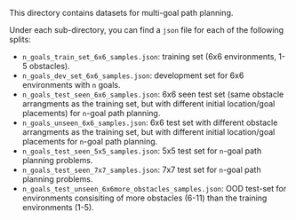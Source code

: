 This directory contains datasets for multi-goal path planning. 

Under each sub-directory, you can find a ``json`` file for each of the following splits:

- ``n_goals_train_set_6x6_samples.json``: training set (6x6 environments, 1-5 obstacles).
- ``n_goals_dev_set_6x6_samples.json``: development set for 6x6 environments with ``n`` goals.
- ``n_goals_test_seen_6x6_samples.json``: 6x6 seen test set (same obstacle arrangments as the training set, but with different initial location/goal placements) for ``n``-goal path planning.
- ``n_goals_unseen_6x6_samples.json``: 6x6  test set with different obstacle arrangments as the training set, but with different initial location/goal placements for ``n``-goal path planning. 
- ``n_goals_test_seen_5x5_samples.json``: 5x5 test set for ``n``-goal path planning problems.
- ``n_goals_test_seen_7x7_samples.json``: 7x7 test set for ``n``-goal path planning problems. 
-  ``n_goals_test_unseen_6x6more_obstacles_samples.json``: OOD test-set for environments consisiting of more obstacles (6-11) than the training environments (1-5). 